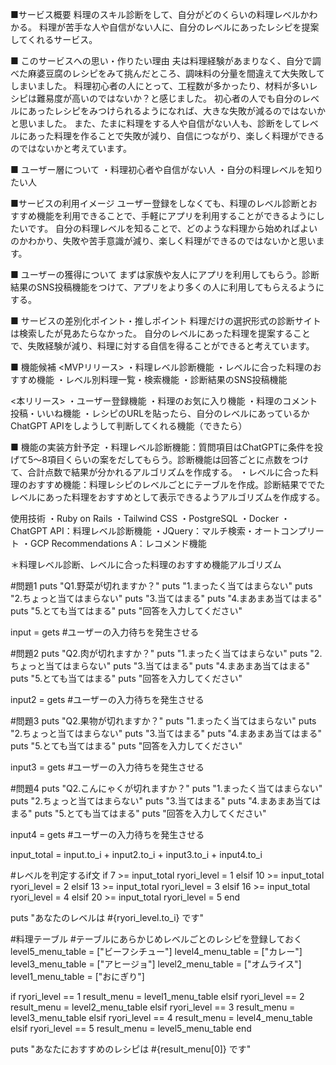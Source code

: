 ■サービス概要
料理のスキル診断をして、自分がどのくらいの料理レベルかわかる。
料理が苦手な人や自信がない人に、自分のレベルにあったレシピを提案してくれるサービス。

■ このサービスへの思い・作りたい理由
夫は料理経験があまりなく、自分で調べた麻婆豆腐のレシピをみて挑んだところ、調味料の分量を間違えて大失敗してしまいました。
料理初心者の人にとって、工程数が多かったり、材料が多いレシピは難易度が高いのではないか？と感じました。
初心者の人でも自分のレべルにあったレシピをみつけられるようになれば、大きな失敗が減るのではないかと思いました。
また、たまに料理をする人や自信がない人も、診断をしてレベルにあった料理を作ることで失敗が減り、自信につながり、楽しく料理ができるのではないかと考えています。

■ ユーザー層について
・料理初心者や自信がない人
・自分の料理レベルを知りたい人

■サービスの利用イメージ
ユーザー登録をしなくても、料理のレベル診断とおすすめ機能を利用できることで、手軽にアプリを利用することができるようにしたいです。
自分の料理レベルを知ることで、どのような料理から始めればよいのかわかり、失敗や苦手意識が減り、楽しく料理ができるのではないかと思います。


■ ユーザーの獲得について
まずは家族や友人にアプリを利用してもらう。診断結果のSNS投稿機能をつけて、アプリをより多くの人に利用してもらえるようにする。

■ サービスの差別化ポイント・推しポイント
料理だけの選択形式の診断サイトは検索したが見あたらなかった。
自分のレベルにあった料理を提案することで、失敗経験が減り、料理に対する自信を得ることができると考えています。

■ 機能候補
<MVPリリース>
・料理レベル診断機能
・レベルに合った料理のおすすめ機能
・レベル別料理一覧・検索機能
・診断結果のSNS投稿機能

<本リリース>
・ユーザー登録機能
・料理のお気に入り機能
・料理のコメント投稿・いいね機能
・レシピのURLを貼ったら、自分のレベルにあっているかChatGPT APIをしようして判断してくれる機能（できたら）

■ 機能の実装方針予定
・料理レベル診断機能：質問項目はChatGPTに条件を投げて5〜8項目くらいの案をだしてもらう。診断機能は回答ごとに点数をつけて、合計点数で結果が分かれるアルゴリズムを作成する。
・レベルに合った料理のおすすめ機能：料理レシピのレベルごとにテーブルを作成。診断結果ででたレベルにあった料理をおすすめとして表示できるようアルゴリズムを作成する。

使用技術
・Ruby on Rails
・Tailwind CSS
・PostgreSQL
・Docker
・ChatGPT API：料理レベル診断機能
・JQuery：マルチ検索・オートコンプリート
・GCP Recommendations A：レコメンド機能


＊料理レベル診断、レベルに合った料理のおすすめ機能アルゴリズム

#問題1
puts "Q1.野菜が切れますか？"
puts "1.まったく当てはまらない"
puts "2.ちょっと当てはまらない"
puts "3.当てはまる"
puts "4.まあまあ当てはまる"
puts "5.とても当てはまる"
puts "回答を入力してください"

input = gets #ユーザーの入力待ちを発生させる

#問題2
puts "Q2.肉が切れますか？"
puts "1.まったく当てはまらない"
puts "2.ちょっと当てはまらない"
puts "3.当てはまる"
puts "4.まあまあ当てはまる"
puts "5.とても当てはまる"
puts "回答を入力してください"

input2 = gets #ユーザーの入力待ちを発生させる

#問題3
puts "Q2.果物が切れますか？"
puts "1.まったく当てはまらない"
puts "2.ちょっと当てはまらない"
puts "3.当てはまる"
puts "4.まあまあ当てはまる"
puts "5.とても当てはまる"
puts "回答を入力してください"

input3 = gets #ユーザーの入力待ちを発生させる

#問題4
puts "Q2.こんにゃくが切れますか？"
puts "1.まったく当てはまらない"
puts "2.ちょっと当てはまらない"
puts "3.当てはまる"
puts "4.まあまあ当てはまる"
puts "5.とても当てはまる"
puts "回答を入力してください"

input4 = gets #ユーザーの入力待ちを発生させる

input_total = input.to_i + input2.to_i + input3.to_i + input4.to_i

#レベルを判定するif文
if 7 >= input_total
    ryori_level = 1
elsif 10 >= input_total
    ryori_level = 2
elsif 13 >= input_total
    ryori_level = 3
elsif 16 >= input_total
    ryori_level = 4
elsif 20 >= input_total
    ryori_level = 5
end

puts "あなたのレベルは #{ryori_level.to_i} です"

#料理テーブル
#テーブルにあらかじめレベルごとのレシピを登録しておく
level5_menu_table = ["ビーフシチュー"]
level4_menu_table = ["カレー"]
level3_menu_table = ["アヒージョ"]
level2_menu_table = ["オムライス"]
level1_menu_table = ["おにぎり"] 

if ryori_level == 1
    result_menu = level1_menu_table
elsif ryori_level == 2
    result_menu = level2_menu_table
elsif ryori_level == 3
    result_menu = level3_menu_table
elsif ryori_level == 4
    result_menu = level4_menu_table
elsif ryori_level == 5
    result_menu = level5_menu_table
end

puts "あなたにおすすめのレシピは #{result_menu[0]} です"